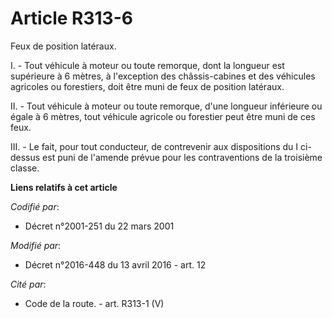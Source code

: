 # Article R313-6

Feux de position latéraux.

I. - Tout véhicule à moteur ou toute remorque, dont la longueur est supérieure à 6 mètres, à l'exception des châssis-cabines
et des véhicules agricoles ou forestiers, doit être muni de feux de position latéraux.

II. - Tout véhicule à moteur ou toute remorque, d'une longueur inférieure ou égale à 6 mètres, tout véhicule agricole ou
forestier peut être muni de ces feux.

III. - Le fait, pour tout conducteur, de contrevenir aux dispositions du I ci-dessus est puni de l'amende prévue pour les
contraventions de la troisième classe.

**Liens relatifs à cet article**

_Codifié par_:

  - Décret n°2001-251 du 22 mars 2001

_Modifié par_:

  - Décret n°2016-448 du 13 avril 2016 - art. 12

_Cité par_:

  - Code de la route. - art. R313-1 (V)
